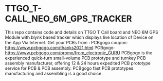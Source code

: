 # TTGO_T-CALL_NEO_6M_GPS_TRACKER
This repo contains code and details on TTGO T Call board and NEO 6M GPS Module with blynk based tracker which displays live location of Device on the App Via Internet.
Get your PCBs from : PCBgogo coupon: https://www.pcbgogo.com/thanks2021.html 
PCBgogo: https://www.pcbgogo.com/promo/from_electronic_GURU 
PCBgogo is the experienced quick-turn small-volume PCB prototype and turnkey PCB assembly manufacturer,
offering 12 &amp; 24 hours expedited PCB prototype service for PCB &amp; PCB assembly. 
PCBgogo fast PCB prototypes manufacturing and assembling is a good choice. 


